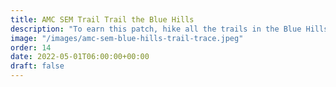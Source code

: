 ```yaml
---
title: AMC SEM Trail Trail the Blue Hills 
description: "To earn this patch, hike all the trails in the Blue Hills."
image: "/images/amc-sem-blue-hills-trail-trace.jpeg"
order: 14
date: 2022-05-01T06:00:00+00:00
draft: false
---
```

